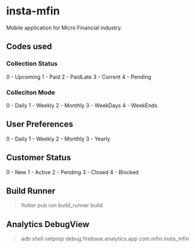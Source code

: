 # insta-mfin

Mobile application for Micro Financial industry.


## Codes used

### Collection Status 
0 - Upcoming
1 - Paid
2 - PaidLate
3 - Current
4 - Pending

### Colleciton Mode
 0 - Daily
 1 - Weekly
 2 - Monthly
 3 - WeekDays
 4 - WeekEnds

## User Preferences
 0 - Daily
 1 - Weekly
 2 - Monthly
 3 - Yearly

## Customer Status
 0 - New
 1 - Active
 2 - Pending
 3 - Closed
 4 - Blocked

## Build Runner

> flutter pub run build_runner build

## Analytics DebugView

> adb shell setprop debug.firebase.analytics.app com.mfin.insta_mfin